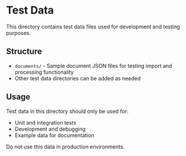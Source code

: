 # Test Data

This directory contains test data files used for development and testing purposes.

## Structure

- `documents/` - Sample document JSON files for testing import and processing functionality
- Other test data directories can be added as needed

## Usage

Test data in this directory should only be used for:
- Unit and integration tests
- Development and debugging
- Example data for documentation

Do not use this data in production environments.